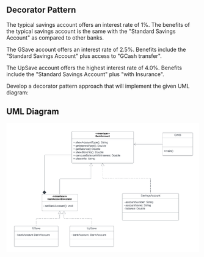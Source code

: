 <h2>Decorator Pattern</h2
CIMB is a digital bank that offers GSave and UpSave savings accounts.   As with a typical Savings Account, it contains accountNumber, accountName, and a balance for that account.

The typical savings account offers an interest rate of 1%.
The benefits of the typical savings account is the same with the "Standard Savings Account" as compared to other banks.

The GSave account offers an interest rate of 2.5%.
Benefits include the "Standard Savings Account" plus access to "GCash transfer".

The UpSave account offers the highest interest rate of 4.0%.
Benefits include the "Standard Savings Account" plus "with Insurance".


Develop a decorator pattern approach that will implement the given UML diagram: <b2>

## UML Diagram

![UML Diagram](https://github.com/TrixiePicana/LabAssignment7_DecoratorPattern/blob/main/UML%20Diagram%20Decorator%20pattern%20.png?raw=true)




